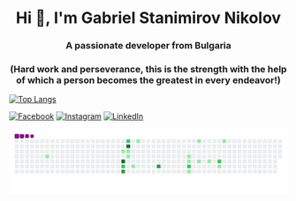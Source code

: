 
<h1 align="center">Hi 👋, I'm Gabriel Stanimirov Nikolov</h1>
<h3 align="center">A passionate developer from Bulgaria</h3>
<h3 align="center"><strong>(Hard work and perseverance, this is the strength with the help of which a person becomes the greatest in every endeavor!)</strong></h3>

[![Top Langs](https://github-readme-stats.vercel.app/api/top-langs/?username=UrbanBlackPrince33&layout=compact&hide_border=true&bg_color=00000000)](https://github.com/anuraghazra/github-readme-stats)

[![Facebook](https://img.shields.io/badge/-Facebook-00B2FF?style=flat-square&logo=Facebook&logoColor=white)](https://www.facebook.com/gabriel.nikolov/)
[![Instagram](https://img.shields.io/badge/-Instagram-e4405f?style=flat-square&logo=Instagram&logoColor=white)](https://www.instagram.com/gabriel_nikolovv/) 
[![LinkedIn](https://img.shields.io/badge/-LinkedIn-0e76a8?style=flat-square&logo=Linkedin&logoColor=white)](https://www.linkedin.com/in/kenov/) 

![snake gif](https://github.com/UrbanBlackPrince33/UrbanBlackPrince33/blob/output/github-contribution-grid-snake.gif)

